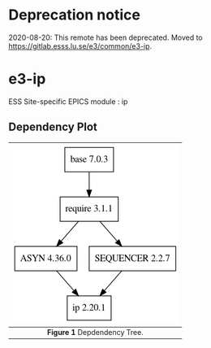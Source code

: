 # Deprecation notice

2020-08-20: This remote has been deprecated. Moved to https://gitlab.esss.lu.se/e3/common/e3-ip.

e3-ip
===
ESS Site-specific EPICS module : ip


## Dependency Plot

|![ip dep](docs/ip.png)|
| :---: |
|**Figure 1** Depdendency Tree. |
